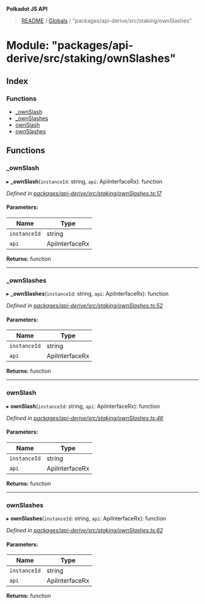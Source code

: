 **Polkadot JS API**

> [README](../README.md) / [Globals](../globals.md) / "packages/api-derive/src/staking/ownSlashes"

# Module: "packages/api-derive/src/staking/ownSlashes"

## Index

### Functions

* [\_ownSlash](_packages_api_derive_src_staking_ownslashes_.md#_ownslash)
* [\_ownSlashes](_packages_api_derive_src_staking_ownslashes_.md#_ownslashes)
* [ownSlash](_packages_api_derive_src_staking_ownslashes_.md#ownslash)
* [ownSlashes](_packages_api_derive_src_staking_ownslashes_.md#ownslashes)

## Functions

### \_ownSlash

▸ **_ownSlash**(`instanceId`: string, `api`: ApiInterfaceRx): function

*Defined in [packages/api-derive/src/staking/ownSlashes.ts:17](https://github.com/polkadot-js/api/blob/9d548f787/packages/api-derive/src/staking/ownSlashes.ts#L17)*

#### Parameters:

Name | Type |
------ | ------ |
`instanceId` | string |
`api` | ApiInterfaceRx |

**Returns:** function

___

### \_ownSlashes

▸ **_ownSlashes**(`instanceId`: string, `api`: ApiInterfaceRx): function

*Defined in [packages/api-derive/src/staking/ownSlashes.ts:52](https://github.com/polkadot-js/api/blob/9d548f787/packages/api-derive/src/staking/ownSlashes.ts#L52)*

#### Parameters:

Name | Type |
------ | ------ |
`instanceId` | string |
`api` | ApiInterfaceRx |

**Returns:** function

___

### ownSlash

▸ **ownSlash**(`instanceId`: string, `api`: ApiInterfaceRx): function

*Defined in [packages/api-derive/src/staking/ownSlashes.ts:46](https://github.com/polkadot-js/api/blob/9d548f787/packages/api-derive/src/staking/ownSlashes.ts#L46)*

#### Parameters:

Name | Type |
------ | ------ |
`instanceId` | string |
`api` | ApiInterfaceRx |

**Returns:** function

___

### ownSlashes

▸ **ownSlashes**(`instanceId`: string, `api`: ApiInterfaceRx): function

*Defined in [packages/api-derive/src/staking/ownSlashes.ts:62](https://github.com/polkadot-js/api/blob/9d548f787/packages/api-derive/src/staking/ownSlashes.ts#L62)*

#### Parameters:

Name | Type |
------ | ------ |
`instanceId` | string |
`api` | ApiInterfaceRx |

**Returns:** function
